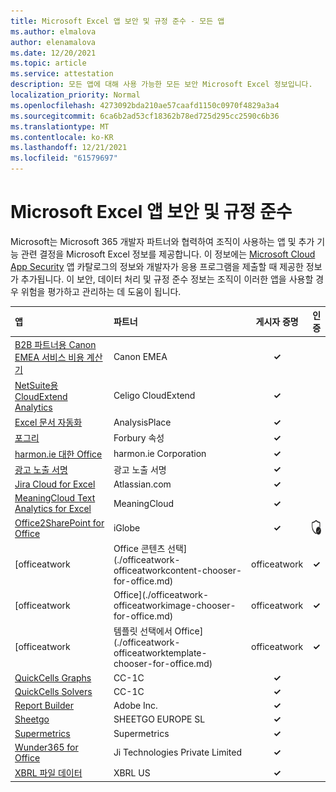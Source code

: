 ```yaml
---
title: Microsoft Excel 앱 보안 및 규정 준수 - 모든 앱
ms.author: elmalova
author: elenamalova
ms.date: 12/20/2021
ms.topic: article
ms.service: attestation
description: 모든 앱에 대해 사용 가능한 모든 보안 Microsoft Excel 정보입니다.
localization_priority: Normal
ms.openlocfilehash: 4273092bda210ae57caafd1150c0970f4829a3a4
ms.sourcegitcommit: 6ca6b2ad53cf18362b78ed725d295cc2590c6b36
ms.translationtype: MT
ms.contentlocale: ko-KR
ms.lasthandoff: 12/21/2021
ms.locfileid: "61579697"
---
```

# <a name="microsoft-excel-apps-security-and-compliance"></a>Microsoft Excel 앱 보안 및 규정 준수

Microsoft는 Microsoft 365 개발자 파트너와 협력하여 조직이 사용하는 앱 및 추가 기능 관련 결정을 Microsoft Excel 정보를 제공합니다. 이 정보에는 [Microsoft Cloud App Security](https://www.microsoft.com/en-us/enterprise-mobility-security/cloud-app-security) 앱 카탈로그의 정보와 개발자가 응용 프로그램을 제출할 때 제공한 정보가 추가됩니다. 이 보안, 데이터 처리 및 규정 준수 정보는 조직이 이러한 앱을 사용할 경우 위험을 평가하고 관리하는 데 도움이 됩니다.

| **앱** | **파트너** | **게시자 증명** | **인증** |
|:--------|:------------|:----------------------:|:-------------:|
| [B2B 파트너용 Canon EMEA 서비스 비용 계산기](./canon-emea-service-cost-calculator-for-b2b-partners.md) | Canon EMEA | **✓** |  |
| [NetSuite용 CloudExtend Analytics](./celigo-cloudextend-analytics-for-netsuite.md) | Celigo CloudExtend | **✓** |  |
| [Excel 문서 자동화](./analysisplace-excel-to-word-document-automation.md) | AnalysisPlace | **✓** |  |
| [포그리](./forbury-property.md) | Forbury 속성 | **✓** |  |
| [harmon.ie 대한 Office](./harmonie-corporation-for-office.md) | harmon.ie Corporation | **✓** |  |
| [광고 노출 서명](./impression-signatures.md) | 광고 노출 서명 | **✓** |  |
| [Jira Cloud for Excel](./atlassiancom-jira-cloud-for-excel.md) | Atlassian.com | **✓** |  |
| [MeaningCloud Text Analytics for Excel](./meaningcloud-text-analytics-for-excel.md) | MeaningCloud | **✓** |  |
| [Office2SharePoint for Office](./iglobe-office2sharepoint-for-office.md) | iGlobe | **✓** | <img alt="Certified application badge" src="../media/certified-badge.png" height="25" width="25" /> |
| [officeatwork | Office 콘텐츠 선택](./officeatwork-officeatworkcontent-chooser-for-office.md) | officeatwork | **✓** |  |
| [officeatwork | Office](./officeatwork-officeatworkimage-chooser-for-office.md) | officeatwork | **✓** |  |
| [officeatwork | 템플릿 선택에서 Office](./officeatwork-officeatworktemplate-chooser-for-office.md) | officeatwork | **✓** |  |
| [QuickCells Graphs](./cc-1c-quickcells-graphs.md) | CC-1C | **✓** |  |
| [QuickCells Solvers](./cc-1c-quickcells-solvers.md) | CC-1C | **✓** |  |
| [Report Builder](./adobe-inc-report-builder.md) | Adobe Inc. | **✓** |  |
| [Sheetgo](./sheetgo-europe-sl.md) | SHEETGO EUROPE SL | **✓** |  |
| [Supermetrics](./supermetrics.md) | Supermetrics | **✓** |  |
| [Wunder365 for Office](./jiji-technologies-private-limited-wunder365-for-office.md) | Ji Technologies Private Limited | **✓** |  |
| [XBRL 파일 데이터](./xbrl-us-filed-data.md) | XBRL US | **✓** |  |
